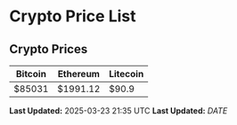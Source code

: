 # Crypto Price List

## Crypto Prices
| Bitcoin | Ethereum | Litecoin |
| ------- | -------- | -------- |
| $85031 | $1991.12 | $90.9 |
**Last Updated:** 2025-03-23 21:35 UTC
**Last Updated:** $DATE$
